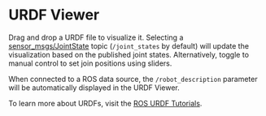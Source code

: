 # URDF Viewer

Drag and drop a URDF file to visualize it. Selecting a [sensor_msgs/JointState](https://docs.ros.org/en/noetic/api/sensor_msgs/html/msg/JointState.html) topic (`/joint_states` by default) will update the visualization based on the published joint states. Alternatively, toggle to manual control to set join positions using sliders.

When connected to a ROS data source, the `/robot_description` parameter will be automatically displayed in the URDF Viewer.

To learn more about URDFs, visit the [ROS URDF Tutorials](https://wiki.ros.org/urdf/Tutorials).
